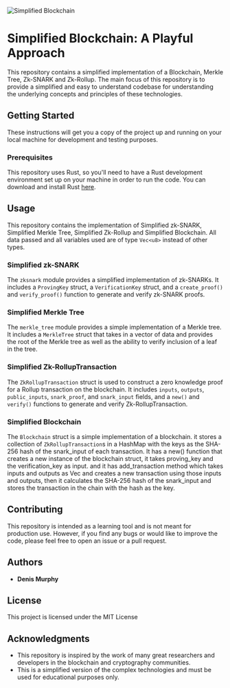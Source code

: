 ![Simplified Blockchain](https://github.com/denismurphy/simplified-blockchain/blob/main/images/blockchain_vector_images.svg?raw=true)

# Simplified Blockchain: A Playful Approach

This repository contains a simplified implementation of a Blockchain, Merkle Tree, Zk-SNARK and Zk-Rollup. The main focus of this repository is to provide a simplified and easy to understand codebase for understanding the underlying concepts and principles of these technologies.

## Getting Started

These instructions will get you a copy of the project up and running on your local machine for development and testing purposes.

### Prerequisites

This repository uses Rust, so you'll need to have a Rust development environment set up on your machine in order to run the code. You can download and install Rust [here](https://www.rust-lang.org/learn/get-started).

## Usage

This repository contains the implementation of Simplified zk-SNARK, Simplified Merkle Tree, Simplified Zk-Rollup and Simplified Blockchain. All data passed and all variables used are of type `Vec<u8>` instead of other types.

### Simplified zk-SNARK

The `zksnark` module provides a simplified implementation of zk-SNARKs. It includes a `ProvingKey` struct, a `VerificationKey` struct, and a `create_proof()` and `verify_proof()` function to generate and verify zk-SNARK proofs.

### Simplified Merkle Tree

The `merkle_tree` module provides a simple implementation of a Merkle tree. It includes a `MerkleTree` struct that takes in a vector of data and provides the root of the Merkle tree as well as the ability to verify inclusion of a leaf in the tree.

### Simplified Zk-RollupTransaction

The `ZkRollupTransaction` struct is used to construct a zero knowledge proof for a Rollup transaction on the blockchain. It includes `inputs`, `outputs`, `public_inputs`, `snark_proof`, and `snark_input` fields, and a `new()` and `verify()` functions to generate and verify Zk-RollupTransaction.

### Simplified Blockchain

The `Blockchain` struct is a simple implementation of a blockchain. it stores a collection of `ZkRollupTransaction`s in a HashMap with the keys as the SHA-256 hash of the snark_input of each transaction. It has a new() function that creates a new instance of the blockchain struct, it takes proving_key and the verification_key as input. and it has add_transaction method which takes inputs and outputs as Vec<u8> and creates a new transaction using those inputs and outputs, then it calculates the SHA-256 hash of the snark_input and stores the transaction in the chain with the hash as the key.

## Contributing

This repository is intended as a learning tool and is not meant for production use. However, if you find any bugs or would like to improve the code, please feel free to open an issue or a pull request.

## Authors

-   **Denis Murphy**

## License

This project is licensed under the MIT License

## Acknowledgments

-   This repository is inspired by the work of many great researchers and developers in the blockchain and cryptography communities.
-   This is a simplified version of the complex technologies and must be used for educational purposes only.
